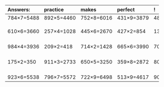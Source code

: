 | Answers: | practice | makes | perfect | ! |
| :--- | :--- | :--- | :--- | :--- |
| 784×7=5488 | 892×5=4460 | 752×8=6016 | 431×9=3879 | 489×2=978 | 
|   |   |   |   |   | 
|   |   |   |   |   | 
|   |   |   |   |   | 
| 610×6=3660 | 257×4=1028 | 445×6=2670 | 427×2=854 | 131×9=1179 | 
|   |   |   |   |   | 
|   |   |   |   |   | 
|   |   |   |   |   | 
|   |   |   |   |   | 
| 984×4=3936 | 209×2=418 | 714×2=1428 | 665×6=3990 | 700×2=1400 | 
|   |   |   |   |   | 
|   |   |   |   |   | 
|   |   |   |   |   | 
|   |   |   |   |   | 
| 175×2=350 | 911×3=2733 | 650×5=3250 | 359×8=2872 | 805×8=6440 | 
|   |   |   |   |   | 
|   |   |   |   |   | 
|   |   |   |   |   | 
|   |   |   |   |   | 
| 923×6=5538 | 796×7=5572 | 722×9=6498 | 513×9=4617 | 902×5=4510 | 
